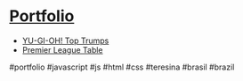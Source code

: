 # <a href="https://backcost.github.io/portfolio/">Portfolio</a>
<ul>
  <li><a href="https://backcost.github.io/top-trumps">YU-GI-OH! Top Trumps</a></li>
  <li><a href="https://backcost.github.io/premier-league-table/">Premier League Table</a></li>
</ul>

#portfolio #javascript #js #html #css #teresina #brasil #brazil

